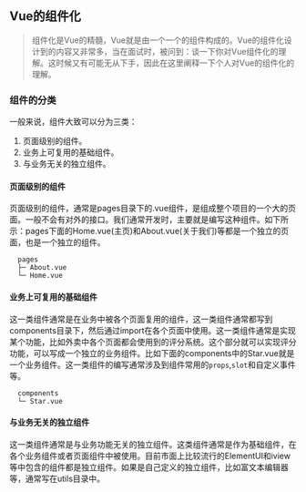 ## Vue的组件化
> 组件化是Vue的精髓，Vue就是由一个一个的组件构成的。Vue的组件化设计到的内容又非常多，当在面试时，被问到：谈一下你对Vue组件化的理解。这时候又有可能无从下手，因此在这里阐释一下个人对Vue的组件化的理解。

### 组件的分类
一般来说，组件大致可以分为三类：
1. 页面级别的组件。
2. 业务上可复用的基础组件。
3. 与业务无关的独立组件。

#### 页面级别的组件
页面级别的组件，通常是pages目录下的.vue组件，是组成整个项目的一个大的页面。一般不会有对外的接口。我们通常开发时，主要就是编写这种组件。如下所示：pages下面的Home.vue(主页)和About.vue(关于我们)等都是一个独立的页面，也是一个独立的组件。
```
  pages
  ├─ About.vue
  └─ Home.vue
```

#### 业务上可复用的基础组件
这一类组件通常是在业务中被各个页面复用的组件，这一类组件通常都写到components目录下，然后通过import在各个页面中使用。这一类组件通常是实现某个功能，比如外卖中各个页面都会使用到的评分系统。这个部分就可以实现评分功能，可以写成一个独立的业务组件。比如下面的components中的Star.vue就是一个业务组件。这一类组件的编写通常涉及到组件常用的`props`,`slot`和自定义事件等。
```
  components
  └─ Star.vue
```

#### 与业务无关的独立组件
这一类组件通常是与业务功能无关的独立组件。这类组件通常是作为基础组件，在各个业务组件或者页面组件中被使用。目前市面上比较流行的ElementUI和iview等中包含的组件都是独立组件。如果是自己定义的独立组件，比如富文本编辑器等，通常写在utils目录中。